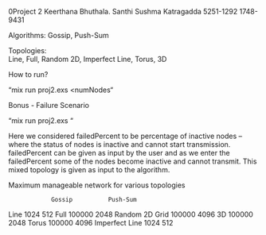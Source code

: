 0Project 2
Keerthana  Bhuthala. 				Santhi  Sushma  Katragadda
5251-1292 						1748-9431



Algorithms: 
Gossip, Push-Sum

Topologies:  
Line, Full, Random 2D, Imperfect Line, Torus, 3D


How to run?

“mix run proj2.exs <numNodes“


Bonus - Failure Scenario

“mix run proj2.exs    <numNodes>  <topology>  <algorithm>   <failedPercent>“

Here we considered failedPercent to be percentage of inactive nodes – where the status of nodes is inactive and cannot start transmission. failedPercent can be given as input by the user and as we enter the failedPercent some of the nodes become inactive and cannot transmit. This mixed topology is given as input to the algorithm.






Maximum manageable network for various topologies

	            Gossip	        Push-Sum
Line	        1024	        512
Full	        100000	        2048
Random 2D Grid	100000	        4096
3D	            100000	        2048
Torus	        100000	        4096
Imperfect Line	1024	        512















